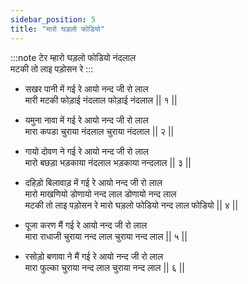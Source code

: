 ```yaml
---
sidebar_position: 5
title: "मारो घड़लो फोडियो"
---
```


:::note टेर
म्हारो घड़लो फोडियो नंदलाल <br/>
मटकी तो लाइ पड़ोसन रे
:::

- सखर पानी में गई रे आयो नन्द जी रो लाल <br/>
  मारी मटकी फोड़ाई नंदलाल फोड़ाई नंदलाल || १ ||

- यमुना नावा में गई रे आयो नन्द जी रो लाल <br/>
  मारा कपडा चुराया नंदलाल चुराया नंदलाल || २ ||

- गायो दोवण ने गई रे आयो नन्द जी रो लाल <br/>
  मारो बछड़ा भड़काया नंदलाल भड़काया नन्दलाल || ३ ||

- दहिड़ो बिलावाड़ में गई रे आयो नन्द जी रो लाल <br/>
  मारो माखणियो डोणायो नन्द लाल डोणायो नन्द लाल <br/>
  मटकी तो लाइ पड़ोसन रे मारो घड़लो फोडियो नन्द लाल फोडियो || ४ ||

- पूजा करण मैं गई रे आयो नन्द जी रो लाल <br/>
  मारा राधाजी चुराया नन्द लाल चुराया नन्द लाल || ५ ||

- रसोड़ो बणावा ने मैं गई रे आयो नन्द जी रो लाल <br/>
  मारा फुल्का चुराया नन्द लाल चुराया नन्द लाल || ६ ||
